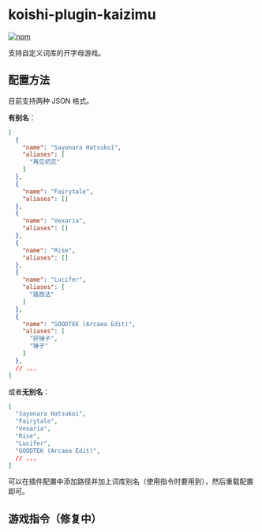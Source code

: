 # koishi-plugin-kaizimu

[![npm](https://img.shields.io/npm/v/koishi-plugin-kaizimu?style=flat-square)](https://www.npmjs.com/package/koishi-plugin-kaizimu)

支持自定义词库的开字母游戏。

## 配置方法

目前支持两种 JSON 格式。

**有别名**：

```json
[
  {
    "name": "Sayonara Hatsukoi",
    "aliases": [
      "再见初恋"
    ]
  },
  {
    "name": "Fairytale",
    "aliases": []
  },
  {
    "name": "Vexaria",
    "aliases": []
  },
  {
    "name": "Rise",
    "aliases": []
  },
  {
    "name": "Lucifer",
    "aliases": [
      "路西法"
    ]
  },
  {
    "name": "GOODTEK (Arcaea Edit)",
    "aliases": [
      "好锤子",
      "锤子"
    ]
  },
  // ...
]
```

或者**无别名**：

```json
[
  "Sayonara Hatsukoi",
  "Fairytale",
  "Vexaria",
  "Rise",
  "Lucifer",
  "GOODTEK (Arcaea Edit)",
  // ...
]
```

可以在插件配置中添加路径并加上词库别名（使用指令时要用到），然后重载配置即可。

## 游戏指令（修复中）
